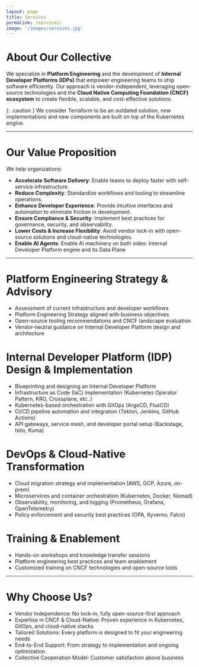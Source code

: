 ```yaml
---
layout: page
title: Services 
permalink: /services/
image: '/images/services.jpg'
---
```


# About Our Collective

We specialize in **Platform Engineering** and the development of **Internal Developer Platforms (IDPs)** that empower engineering teams to ship software efficiently. Our approach is vendor-independent, leveraging open-source technologies and the **Cloud Native Computing Foundation (CNCF) ecosystem** to create flexible, scalable, and cost-effective solutions.

{: .caution }
We consider Terraform to be an outdated solution, new implementations and new components are built on top of the Kubernetes engine.

***

# Our Value Proposition
We help organizations:
- **Accelerate Software Delivery**: Enable teams to deploy faster with self-service infrastructure.
- **Reduce Complexity**: Standardize workflows and tooling to streamline operations.
- **Enhance Developer Experience**: Provide intuitive interfaces and automation to eliminate friction in development.
- **Ensure Compliance & Security**: Implement best practices for governance, security, and observability.
- **Lower Costs & Increase Flexibility**: Avoid vendor lock-in with open-source solutions and cloud-native technologies.
- **Enable AI Agents**: Enable AI machinery on both sides: Internal Developer Platform engine and its Data Plane

***

# Platform Engineering Strategy & Advisory

- Assessment of current infrastructure and developer workflows
- Platform Engineering Strategy aligned with business objectives
- Open-source tooling recommendations and CNCF landscape evaluation
- Vendor-neutral guidance on Internal Developer Platform design and architecture

# Internal Developer Platform (IDP) Design & Implementation

- Blueprinting and designing an Internal Developer Platform
- Infrastructure as Code (IaC) implementation (Kubernetes Operator Pattern, KRO, Crossplane, etc..)
- Kubernetes-based orchestration with GitOps (ArgoCD, FluxCD)
- CI/CD pipeline automation and integration (Tekton, Jenkins, GitHub Actions)
- API gateways, service mesh, and developer portal setup (Backstage, Istio, Kuma)

# DevOps & Cloud-Native Transformation

- Cloud migration strategy and implementation (AWS, GCP, Azure, on-prem)
- Microservices and container orchestration (Kubernetes, Docker, Nomad)
- Observability, monitoring, and logging (Prometheus, Grafana, OpenTelemetry)
- Policy enforcement and security best practices (OPA, Kyverno, Falco)

# Training & Enablement

- Hands-on workshops and knowledge transfer sessions
- Platform engineering best practices and team enablement
- Customized training on CNCF technologies and open-source tools

***

# Why Choose Us?
- Vendor Independence: No lock-in, fully open-source-first approach
- Expertise in CNCF & Cloud-Native: Proven experience in Kubernetes, GitOps, and cloud-native stacks
- Tailored Solutions: Every platform is designed to fit your engineering needs
- End-to-End Support: From strategy to implementation and ongoing optimization
- Collective Cooperation Model: Customer satisfaction above business
